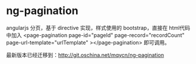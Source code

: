 # ng-pagination
angularjs 分页，基于 directive 实现，样式使用的 bootstrap，直接在 html代码中加入 &lt;page-pagination page-id="pageId" page-record="recordCount" page-url-template="urlTemplate" >&lt;/page-pagination> 即可调用。

最新版本已经迁移到：http://git.oschina.net/mqycn/ng-pagination
